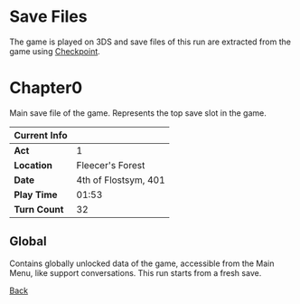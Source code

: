 # Save Files

The game is played on 3DS and save files of this run are extracted from the game using [Checkpoint](https://github.com/FlagBrew/Checkpoint).

# Chapter0

Main save file of the game. Represents the top save slot in the game.

| Current Info   | <!-- -->             |
| -------------- | -------------------- |
| **Act**        | 1                    |
| **Location**   | Fleecer's Forest     |
| **Date**       | 4th of Flostsym, 401 |
| **Play Time**  | 01:53                |
| **Turn Count** | 32                   |

## Global

Contains globally unlocked data of the game, accessible from the Main Menu, like support conversations. This run starts from a fresh save.

[Back](../README.md)
